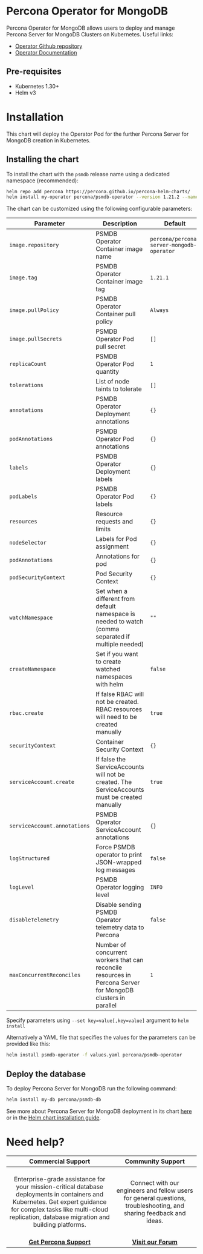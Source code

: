# Percona Operator for MongoDB

Percona Operator for MongoDB allows users to deploy and manage Percona Server for MongoDB Clusters on Kubernetes.
Useful links:
- [Operator Github repository](https://github.com/percona/percona-server-mongodb-operator)
- [Operator Documentation](https://www.percona.com/doc/kubernetes-operator-for-psmongodb/index.html)

## Pre-requisites
* Kubernetes 1.30+
* Helm v3

# Installation

This chart will deploy the Operator Pod for the further Percona Server for MongoDB creation in Kubernetes.

## Installing the chart

To install the chart with the `psmdb` release name using a dedicated namespace (recommended):

```sh
helm repo add percona https://percona.github.io/percona-helm-charts/
helm install my-operator percona/psmdb-operator --version 1.21.2 --namespace my-namespace
```

The chart can be customized using the following configurable parameters:

| Parameter                    | Description                                                                                                  | Default                                   |
| ---------------------------- | ------------------------------------------------------------------------------------------------------------ | ----------------------------------------- |
| `image.repository`           | PSMDB Operator Container image name                                                                          | `percona/percona-server-mongodb-operator` |
| `image.tag`                  | PSMDB Operator Container image tag                                                                           | `1.21.1`                                  |
| `image.pullPolicy`           | PSMDB Operator Container pull policy                                                                         | `Always`                                  |
| `image.pullSecrets`          | PSMDB Operator Pod pull secret                                                                               | `[]`                                      |
| `replicaCount`               | PSMDB Operator Pod quantity                                                                                  | `1`                                       |
| `tolerations`                | List of node taints to tolerate                                                                              | `[]`                                      |
| `annotations`                | PSMDB Operator Deployment annotations                                                                        | `{}`                                      |
| `podAnnotations`             | PSMDB Operator Pod annotations                                                                               | `{}`                                      |
| `labels`                     | PSMDB Operator Deployment labels                                                                             | `{}`                                      |
| `podLabels`                  | PSMDB Operator Pod labels                                                                                    | `{}`                                      |
| `resources`                  | Resource requests and limits                                                                                 | `{}`                                      |
| `nodeSelector`               | Labels for Pod assignment                                                                                    | `{}`                                      |
| `podAnnotations`             | Annotations for pod                                                                                          | `{}`                                      |
| `podSecurityContext`         | Pod Security Context                                                                                         | `{}`                                      |
| `watchNamespace`             | Set when a different from default namespace is needed to watch (comma separated if multiple needed)          | `""`                                      |
| `createNamespace`            | Set if you want to create watched namespaces with helm                                                       | `false`                                   |
| `rbac.create`                | If false RBAC will not be created. RBAC resources will need to be created manually                           | `true`                                    |
| `securityContext`            | Container Security Context                                                                                   | `{}`                                      |
| `serviceAccount.create`      | If false the ServiceAccounts will not be created. The ServiceAccounts must be created manually               | `true`                                    |
| `serviceAccount.annotations` | PSMDB Operator ServiceAccount annotations                                                                    | `{}`                                      |
| `logStructured`              | Force PSMDB operator to print JSON-wrapped log messages                                                      | `false`                                   |
| `logLevel`                   | PSMDB Operator logging level                                                                                 | `INFO`                                    |
| `disableTelemetry`           | Disable sending PSMDB Operator telemetry data to Percona                                                     | `false`                                   |
| `maxConcurrentReconciles`    | Number of concurrent workers that can reconcile resources in Percona Server for MongoDB clusters in parallel | `1`                                       |

Specify parameters using `--set key=value[,key=value]` argument to `helm install`

Alternatively a YAML file that specifies the values for the parameters can be provided like this:

```sh
helm install psmdb-operator -f values.yaml percona/psmdb-operator
```

## Deploy the database

To deploy Percona Server for MongoDB run the following command:

```sh
helm install my-db percona/psmdb-db
```

See more about Percona Server for MongoDB deployment in its chart [here](https://github.com/percona/percona-helm-charts/tree/main/charts/psmdb-db) or in the [Helm chart installation guide](https://www.percona.com/doc/kubernetes-operator-for-psmongodb/helm.html).

# Need help?

**Commercial Support**  | **Community Support** |
:-: | :-: |
| <br/>Enterprise-grade assistance for your mission-critical database deployments in containers and Kubernetes. Get expert guidance for complex tasks like multi-cloud replication, database migration and building platforms.<br/><br/>  | <br/>Connect with our engineers and fellow users for general questions, troubleshooting, and sharing feedback and ideas.<br/><br/>  | 
| **[Get Percona Support](https://hubs.ly/Q02ZTH8Q0)** | **[Visit our Forum](https://forums.percona.com/)** |
